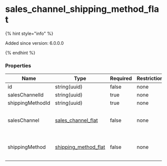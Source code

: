 
# sales_channel_shipping_method_flat

{% hint style="info" %}

Added since version: 6.0.0.0

{% endhint %}

### Properties

|Name|Type|Required|Restrictions|Description|
|---|---|---|---|---|
|id|string(uuid)|false|none|none|
|salesChannelId|string(uuid)|true|none|none|
|shippingMethodId|string(uuid)|true|none|none|
|salesChannel|[sales_channel_flat](/schema/sales_channel_flat)|false|none|Added since version: 6.0.0.0|
|shippingMethod|[shipping_method_flat](/schema/shipping_method_flat)|false|none|Added since version: 6.0.0.0|
